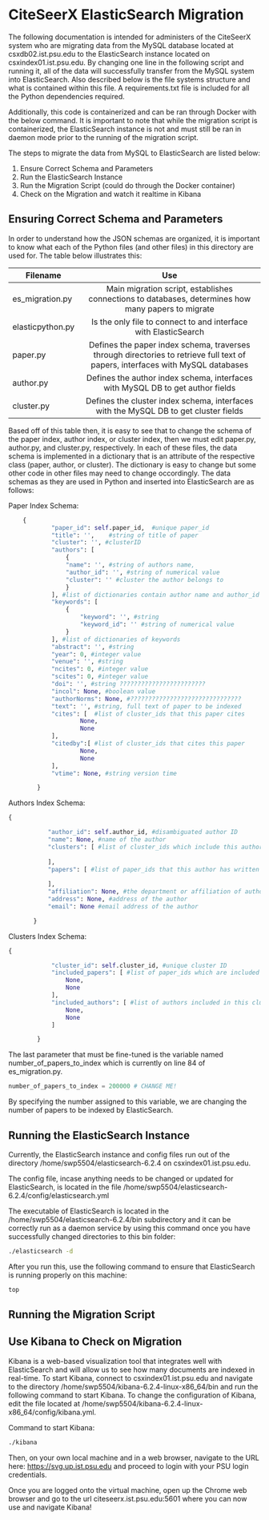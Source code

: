 # CiteSeerX ElasticSearch Migration

The following documentation is intended for administers of the CiteSeerX system who are migrating data from the MySQL database located at csxdb02.ist.psu.edu to the ElasticSearch instance located on csxindex01.ist.psu.edu. By changing one line in the following script and running it, all of the data will successfully transfer from the MySQL system into ElasticSearch. Also described below is the file systems structure and what is contained within this file. A requirements.txt file is included for all the Python dependencies required.

Additionally, this code is containerized and can be ran through Docker with the below command. It is important to note that while the migration script is containerized, the ElasticSearch instance is not and must still be ran in daemon mode prior to the running of the migration script.

The steps to migrate the data from MySQL to ElasticSearch are listed below:

1. Ensure Correct Schema and Parameters
2. Run the ElasticSearch Instance
3. Run the Migration Script (could do through the Docker container)
4. Check on the Migration and watch it realtime in Kibana

## Ensuring Correct Schema and Parameters

In order to understand how the JSON schemas are organized, it is important to know what each of the Python files (and other files) in this directory are used for. The table below illustrates this:

| Filename        | Use         |
| ------------- |:-------------:|
| es_migration.py      | Main migration script, establishes connections to databases, determines how many papers to migrate |
| elasticpython.py      | Is the only file to connect to and interface with ElasticSearch     |
| paper.py | Defines the paper index schema, traverses through directories to retrieve full text of papers, interfaces with MySQL databases      |
| author.py | Defines the author index schema, interfaces with MySQL DB to get author fields |
| cluster.py | Defines the cluster index schema, interfaces with the MySQL DB to get cluster fields  |

Based off of this table then, it is easy to see that to change the schema of the paper index, author index, or cluster index, then we must edit paper.py, author.py, and cluster.py, respectively. In each of these files, the data schema is implemented in a dictionary that is an attribute of the respective class (paper, author, or cluster). The dictionary is easy to change but some other code in other files may need to change occordingly. The data schemas as they are used in Python and inserted into ElasticSearch are as follows:

Paper Index Schema:

```python
    {
			"paper_id": self.paper_id,	#unique paper_id
			"title": '',	#string of title of paper
			"cluster": '', #clusterID
			"authors": [
				{
				"name": '', #string of authors name,
				"author_id": '', #string of numerical value
				"cluster": '' #cluster the author belongs to 
				}
			], #list of dictionaries contain author name and author_id
			"keywords": [
				{
					"keyword": '', #string
					"keyword_id": '' #string of numerical value
				}
			], #list of dictionaries of keywords
			"abstract": '', #string
			"year": 0, #integer value
			"venue": '', #string 
			"ncites": 0, #integer value
			"scites": 0, #integer value
			"doi": '', #string ????????????????????????
			"incol": None, #boolean value
			"authorNorms": None, #???????????????????????????????
			"text": '', #string, full text of paper to be indexed
			"cites": [	#list of cluster_ids that this paper cites
					None,
					None
			], 
			"citedby":[	#list of cluster_ids that cites this paper
					None,
					None
			], 
			"vtime": None, #string version time

		}
```

Authors Index Schema:
 
 ```python
 {

			"author_id": self.author_id, #disambiguated author ID
			"name": None, #name of the author
			"clusters": [ #list of cluster_ids which include this author name
				
			],
			"papers": [ #list of paper_ids that this author has written
				
			],
			"affiliation": None, #the department or affiliation of author
			"address": None, #address of the author
			"email": None #email address of the author

		}
```

Clusters Index Schema:

```python
{

			"cluster_id": self.cluster_id, #unique cluster ID
			"included_papers": [ #list of paper_ids which are included in this cluster
				None,
				None
			],
			"included_authors": [ #list of authors included in this cluster
				None,
				None
			]

		}
```

The last parameter that must be fine-tuned is the variable named number_of_papers_to_index which is currently on line 84 of es_migration.py.
```python
number_of_papers_to_index = 200000 # CHANGE ME!
```
By specifying the number assigned to this variable, we are changing the number of papers to be indexed by ElasticSearch.

## Running the ElasticSearch Instance

Currently, the ElasticSearch instance and config files run out of the directory /home/swp5504/elasticsearch-6.2.4 on csxindex01.ist.psu.edu.

The config file, incase anything needs to be changed or updated for ElasticSearch, is located in the file /home/swp5504/elasticsearch-6.2.4/config/elasticsearch.yml

The executable of ElasticSearch is located in the /home/swp5504/elasticsearch-6.2.4/bin subdirectory and it can be correctly run as a daemon service by using this command once you have successfully changed directories to this bin folder:

```bash
./elasticsearch -d
```
After you run this, use the following command to ensure that ElasticSearch is running properly on this machine:

```bash
top
```

## Running the Migration Script



## Use Kibana to Check on Migration

Kibana is a web-based visualization tool that integrates well with ElasticSearch and will allow us to see how many documents are indexed in real-time. To start Kibana, connect to csxindex01.ist.psu.edu and navigate to the directory /home/swp5504/kibana-6.2.4-linux-x86_64/bin and run the following command to start Kibana. To change the configuration of Kibana, edit the file located at /home/swp5504/kibana-6.2.4-linux-x86_64/config/kibana.yml.

Command to start Kibana:

```bash
./kibana
```
Then, on your own local machine and in a web browser, navigate to the URL here: https://svg.up.ist.psu.edu and proceed to login with your PSU login credentials.

Once you are logged onto the virtual machine, open up the Chrome web browser and go to the url citeseerx.ist.psu.edu:5601 where you can now use and navigate Kibana!

